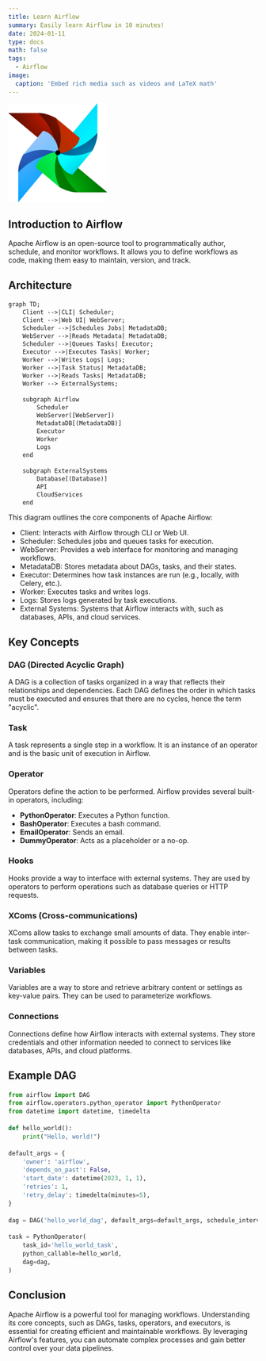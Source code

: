 ```yaml
---
title: Learn Airflow
summary: Easily learn Airflow in 10 minutes!
date: 2024-01-11
type: docs
math: false
tags:
  - Airflow
image:
  caption: 'Embed rich media such as videos and LaTeX math'
---
```


<img src="featured.png" width="200" height="200" />

## Introduction to Airflow
Apache Airflow is an open-source tool to programmatically author, schedule, and monitor workflows. It allows you to define workflows as code, making them easy to maintain, version, and track.

## Architecture

```mermaid
graph TD;
    Client -->|CLI| Scheduler;
    Client -->|Web UI| WebServer;
    Scheduler -->|Schedules Jobs| MetadataDB;
    WebServer -->|Reads Metadata| MetadataDB;
    Scheduler -->|Queues Tasks| Executor;
    Executor -->|Executes Tasks| Worker;
    Worker -->|Writes Logs| Logs;
    Worker -->|Task Status| MetadataDB;
    Worker -->|Reads Tasks| MetadataDB;
    Worker --> ExternalSystems;

    subgraph Airflow
        Scheduler
        WebServer([WebServer])
        MetadataDB[(MetadataDB)]
        Executor
        Worker
        Logs
    end

    subgraph ExternalSystems
        Database[(Database)]
        API
        CloudServices
    end
```

This diagram outlines the core components of Apache Airflow:

- Client: Interacts with Airflow through CLI or Web UI.
- Scheduler: Schedules jobs and queues tasks for execution.
- WebServer: Provides a web interface for monitoring and managing workflows.
- MetadataDB: Stores metadata about DAGs, tasks, and their states.
- Executor: Determines how task instances are run (e.g., locally, with Celery, etc.).
- Worker: Executes tasks and writes logs.
- Logs: Stores logs generated by task executions.
 - External Systems: Systems that Airflow interacts with, such as databases, APIs, and cloud services.

## Key Concepts

### DAG (Directed Acyclic Graph)
A DAG is a collection of tasks organized in a way that reflects their relationships and dependencies. Each DAG defines the order in which tasks must be executed and ensures that there are no cycles, hence the term "acyclic".

### Task
A task represents a single step in a workflow. It is an instance of an operator and is the basic unit of execution in Airflow.

### Operator
Operators define the action to be performed. Airflow provides several built-in operators, including:
- **PythonOperator**: Executes a Python function.
- **BashOperator**: Executes a bash command.
- **EmailOperator**: Sends an email.
- **DummyOperator**: Acts as a placeholder or a no-op.

### Hooks
Hooks provide a way to interface with external systems. They are used by operators to perform operations such as database queries or HTTP requests.

### XComs (Cross-communications)
XComs allow tasks to exchange small amounts of data. They enable inter-task communication, making it possible to pass messages or results between tasks.

### Variables
Variables are a way to store and retrieve arbitrary content or settings as key-value pairs. They can be used to parameterize workflows.

### Connections
Connections define how Airflow interacts with external systems. They store credentials and other information needed to connect to services like databases, APIs, and cloud platforms.

## Example DAG

```python
from airflow import DAG
from airflow.operators.python_operator import PythonOperator
from datetime import datetime, timedelta

def hello_world():
    print("Hello, world!")

default_args = {
    'owner': 'airflow',
    'depends_on_past': False,
    'start_date': datetime(2023, 1, 1),
    'retries': 1,
    'retry_delay': timedelta(minutes=5),
}

dag = DAG('hello_world_dag', default_args=default_args, schedule_interval='@daily')

task = PythonOperator(
    task_id='hello_world_task',
    python_callable=hello_world,
    dag=dag,
)
```

## Conclusion

Apache Airflow is a powerful tool for managing workflows. Understanding its core concepts, such as DAGs, tasks, operators, and executors, is essential for creating efficient and maintainable workflows. By leveraging Airflow's features, you can automate complex processes and gain better control over your data pipelines.


